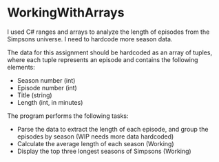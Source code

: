 # WorkingWithArrays

I used C# ranges and arrays to analyze the length of episodes from the Simpsons universe. I need to hardcode more season data.

The data for this assignment should be hardcoded as an array of tuples, where each tuple represents an episode and contains the following elements:
- Season number (int)
- Episode number (int)
- Title (string)
- Length (int, in minutes)

The program performs the following tasks:

- Parse the data to extract the length of each episode, and group the episodes by season (WIP needs more data hardcoded)
- Calculate the average length of each season (Working)
- Display the top three longest seasons of Simpsons (Working)
